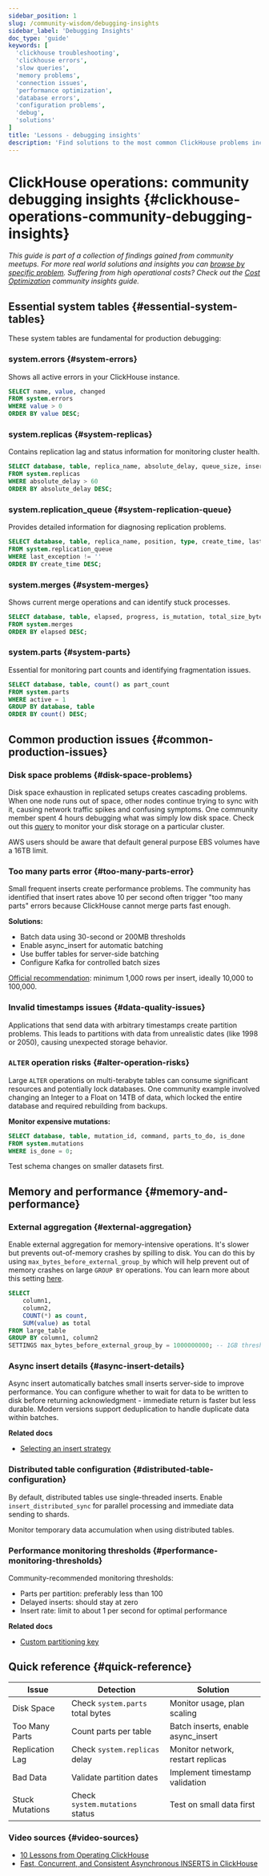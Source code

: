 ```yaml
---
sidebar_position: 1
slug: /community-wisdom/debugging-insights
sidebar_label: 'Debugging Insights'
doc_type: 'guide'
keywords: [
  'clickhouse troubleshooting',
  'clickhouse errors',
  'slow queries',
  'memory problems', 
  'connection issues',
  'performance optimization',
  'database errors',
  'configuration problems',
  'debug',
  'solutions'
]
title: 'Lessons - debugging insights'
description: 'Find solutions to the most common ClickHouse problems including slow queries, memory errors, connection issues, and configuration problems.'
---
```


# ClickHouse operations: community debugging insights {#clickhouse-operations-community-debugging-insights}
*This guide is part of a collection of findings gained from community meetups. For more real world solutions and insights you can [browse by specific problem](./community-wisdom.md).*
*Suffering from high operational costs? Check out the [Cost Optimization](./cost-optimization.md) community insights guide.*

## Essential system tables {#essential-system-tables}

These system tables are fundamental for production debugging:

### system.errors {#system-errors}

Shows all active errors in your ClickHouse instance.

```sql
SELECT name, value, changed 
FROM system.errors 
WHERE value > 0 
ORDER BY value DESC;
```

### system.replicas {#system-replicas}

Contains replication lag and status information for monitoring cluster health.

```sql
SELECT database, table, replica_name, absolute_delay, queue_size, inserts_in_queue
FROM system.replicas 
WHERE absolute_delay > 60
ORDER BY absolute_delay DESC;
```

### system.replication_queue {#system-replication-queue}

Provides detailed information for diagnosing replication problems.

```sql
SELECT database, table, replica_name, position, type, create_time, last_exception
FROM system.replication_queue 
WHERE last_exception != ''
ORDER BY create_time DESC;
```

### system.merges {#system-merges}

Shows current merge operations and can identify stuck processes.

```sql
SELECT database, table, elapsed, progress, is_mutation, total_size_bytes_compressed
FROM system.merges 
ORDER BY elapsed DESC;
```

### system.parts {#system-parts}

Essential for monitoring part counts and identifying fragmentation issues.

```sql
SELECT database, table, count() as part_count
FROM system.parts 
WHERE active = 1
GROUP BY database, table
ORDER BY count() DESC;
```

## Common production issues {#common-production-issues}

### Disk space problems {#disk-space-problems}

Disk space exhaustion in replicated setups creates cascading problems. When one node runs out of space, other nodes continue trying to sync with it, causing network traffic spikes and confusing symptoms. One community member spent 4 hours debugging what was simply low disk space. Check out this [query](/knowledgebase/useful-queries-for-troubleshooting#show-disk-storage-number-of-parts-number-of-rows-in-systemparts-and-marks-across-databases) to monitor your disk storage on a particular cluster.

AWS users should be aware that default general purpose EBS volumes have a 16TB limit.

### Too many parts error {#too-many-parts-error}

Small frequent inserts create performance problems. The community has identified that insert rates above 10 per second often trigger "too many parts" errors because ClickHouse cannot merge parts fast enough.

**Solutions:**
- Batch data using 30-second or 200MB thresholds
- Enable async_insert for automatic batching  
- Use buffer tables for server-side batching
- Configure Kafka for controlled batch sizes

[Official recommendation](/best-practices/selecting-an-insert-strategy#batch-inserts-if-synchronous): minimum 1,000 rows per insert, ideally 10,000 to 100,000.

### Invalid timestamps issues {#data-quality-issues}

Applications that send data with arbitrary timestamps create partition problems. This leads to partitions with data from unrealistic dates (like 1998 or 2050), causing unexpected storage behavior.

### `ALTER` operation risks {#alter-operation-risks}

Large `ALTER` operations on multi-terabyte tables can consume significant resources and potentially lock databases. One community example involved changing an Integer to a Float on 14TB of data, which locked the entire database and required rebuilding from backups.

**Monitor expensive mutations:**

```sql
SELECT database, table, mutation_id, command, parts_to_do, is_done
FROM system.mutations 
WHERE is_done = 0;
```

Test schema changes on smaller datasets first.

## Memory and performance {#memory-and-performance}

### External aggregation {#external-aggregation}

Enable external aggregation for memory-intensive operations. It's slower but prevents out-of-memory crashes by spilling to disk. You can do this by using `max_bytes_before_external_group_by` which will help prevent out of memory crashes on large `GROUP BY` operations. You can learn more about this setting [here](/operations/settings/settings#max_bytes_before_external_group_by).

```sql
SELECT 
    column1,
    column2,
    COUNT(*) as count,
    SUM(value) as total
FROM large_table
GROUP BY column1, column2
SETTINGS max_bytes_before_external_group_by = 1000000000; -- 1GB threshold
```

### Async insert details {#async-insert-details}

Async insert automatically batches small inserts server-side to improve performance. You can configure whether to wait for data to be written to disk before returning acknowledgment - immediate return is faster but less durable. Modern versions support deduplication to handle duplicate data within batches.

**Related docs**
- [Selecting an insert strategy](/best-practices/selecting-an-insert-strategy#asynchronous-inserts)

### Distributed table configuration {#distributed-table-configuration}

By default, distributed tables use single-threaded inserts. Enable `insert_distributed_sync` for parallel processing and immediate data sending to shards.

Monitor temporary data accumulation when using distributed tables.

### Performance monitoring thresholds {#performance-monitoring-thresholds}

Community-recommended monitoring thresholds:
- Parts per partition: preferably less than 100
- Delayed inserts: should stay at zero
- Insert rate: limit to about 1 per second for optimal performance

**Related docs**
- [Custom partitioning key](/engines/table-engines/mergetree-family/custom-partitioning-key)

## Quick reference {#quick-reference}

| Issue | Detection | Solution |
|-------|-----------|----------|
| Disk Space | Check `system.parts` total bytes | Monitor usage, plan scaling |
| Too Many Parts | Count parts per table | Batch inserts, enable async_insert |
| Replication Lag | Check `system.replicas` delay | Monitor network, restart replicas |
| Bad Data | Validate partition dates | Implement timestamp validation |
| Stuck Mutations | Check `system.mutations` status | Test on small data first |

### Video sources {#video-sources}
- [10 Lessons from Operating ClickHouse](https://www.youtube.com/watch?v=liTgGiTuhJE)
- [Fast, Concurrent, and Consistent Asynchronous INSERTS in ClickHouse](https://www.youtube.com/watch?v=AsMPEfN5QtM)